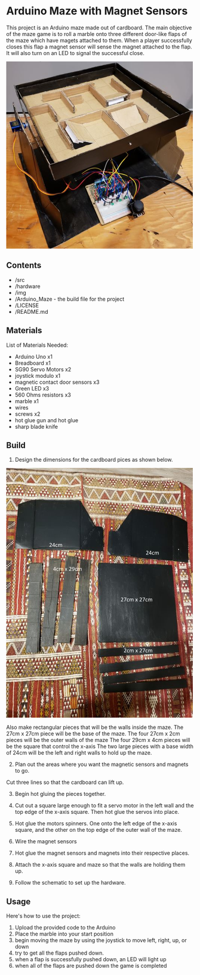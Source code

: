# Arduino Maze with Magnet Sensors

This project is an Arduino maze made out of cardboard. 
The main objective of the maze game is to roll a marble onto three different door-like flaps of the maze which have magets attached to them.
When a player successfully closes this flap a magnet sensor will sense the magnet attached to the flap. It will also turn on an LED to signal the successful close.

![final maze game build](images/Final_Build.jpg)


## Contents

* /src
* /hardware
* /img
* /Arduino_Maze - the build file for the project
* /LICENSE
* /README.md


## Materials

List of Materials Needed:

* Arduino Uno x1
* Breadboard x1
* SG90 Servo Motors x2
* joystick modulo x1
* magnetic contact door sensors x3
* Green LED x3
* 560 Ohms resistors x3
* marble x1
* wires
* screws x2
* hot glue gun and hot glue
* sharp blade knife

## Build

1. Design the dimensions for the cardboard pices as shown below.

![final maze game build](images/dimensions.jpg)

Also make rectangular pieces that will be the walls inside the maze.
The 27cm x 27cm piece will be the base of the maze. 
The four 27cm x 2cm pieces will be the outer walls of the maze
The four 29cm x 4cm pieces will be the square that control the x-axis
The two large pieces with a base width of 24cm will be the left and right walls to hold up the maze.


2. Plan out the areas where you want the magnetic sensors and magnets to go. 


Cut three lines so that the cardboard can lift up.

3. Begin hot gluing the pieces together. 

4. Cut out a square large enough to fit a servo motor in the left wall and the top edge of the x-axis square. Then hot glue the servos into place.

5. Hot glue the motors spinners. One onto the left edge of the x-axis square, and the other on the top edge of the outer wall of the maze.

6. Wire the magnet sensors

7. Hot glue the magnet sensors and magnets into their respective places. 

8. Attach the x-axis square and maze so that the walls are holding them up.

9. Follow the schematic to set up the hardware. 


## Usage

Here's how to use the project:
1. Upload the provided code to the Arduino
2. Place the marble into your start position
3. begin moving the maze by using the joystick to move left, right, up, or down
4. try to get all the flaps pushed down. 
5. when a flap is successfully pushed down, an LED will light up
6. when all of the flaps are pushed down the game is completed


